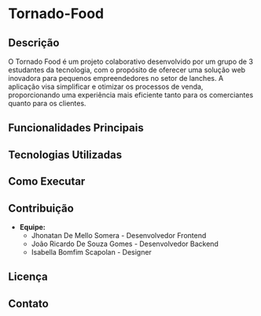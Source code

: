 # Tornado-Food

## Descrição
O Tornado Food é um projeto colaborativo desenvolvido por um grupo de 3 estudantes da tecnologia, com o propósito de oferecer uma solução web inovadora para pequenos empreendedores no setor de lanches. A aplicação visa simplificar e otimizar os processos de venda, proporcionando uma experiência mais eficiente tanto para os comerciantes quanto para os clientes.

## Funcionalidades Principais

## Tecnologias Utilizadas

## Como Executar

## Contribuição
- **Equipe:**
  - Jhonatan De Mello Somera - Desenvolvedor Frontend
  - João Ricardo De Souza Gomes - Desenvolvedor Backend
  - Isabella Bomfim Scapolan - Designer

## Licença

## Contato
